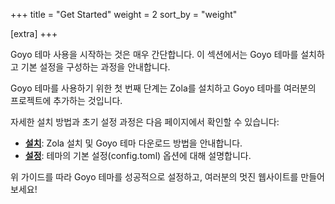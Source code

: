 +++
title = "Get Started"
weight = 2
sort_by = "weight"

[extra]
+++

Goyo 테마 사용을 시작하는 것은 매우 간단합니다. 이 섹션에서는 Goyo 테마를 설치하고 기본 설정을 구성하는 과정을 안내합니다.

Goyo 테마를 사용하기 위한 첫 번째 단계는 Zola를 설치하고 Goyo 테마를 여러분의 프로젝트에 추가하는 것입니다.

자세한 설치 방법과 초기 설정 과정은 다음 페이지에서 확인할 수 있습니다:

*   **[설치](./installation/)**: Zola 설치 및 Goyo 테마 다운로드 방법을 안내합니다.
*   **[설정](./configuration/)**: 테마의 기본 설정(config.toml) 옵션에 대해 설명합니다.

위 가이드를 따라 Goyo 테마를 성공적으로 설정하고, 여러분의 멋진 웹사이트를 만들어보세요!
